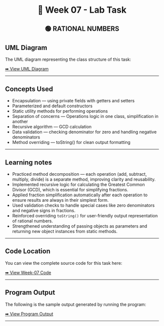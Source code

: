 <h1 align="center">📄 Week 07 - Lab Task</h1>

<h2 align="center">🟢 RATIONAL NUMBERS</h2>

## UML Diagram

The UML diagram representing the class structure of this task:

[➡ View UML Diagram](uml.png)

---

## Concepts Used

- Encapsulation — using private fields with getters and setters
- Parameterized and default constructors
- Static utility methods for performing operations
- Separation of concerns — Operations logic in one class, simplification in another
- Recursive algorithm — GCD calculation
- Data validation — checking denominator for zero and handling negative denominators
- Method overriding — toString() for clean output formatting

---

## Learning notes

- Practiced method decomposition — each operation (add, subtract, multiply, divide) is a separate method, improving clarity and reusability.
- Implemented recursive logic for calculating the Greatest Common Divisor (GCD), which is essential for simplifying fractions.
- Applied fraction simplification automatically after each operation to ensure results are always in their simplest form.
- Used validation checks to handle special cases like zero denominators and negative signs in fractions.
- Reinforced overriding `toString()` for user-friendly output representation of rational numbers.
- Strengthened understanding of passing objects as parameters and returning new object instances from static methods.

---

## Code Location

You can view the complete source code for this task here:

[➡ View Week-07 Code](code)

---

## Program Output

The following is the sample output generated by running the program:

[➡ View Program Output](output.png)

---